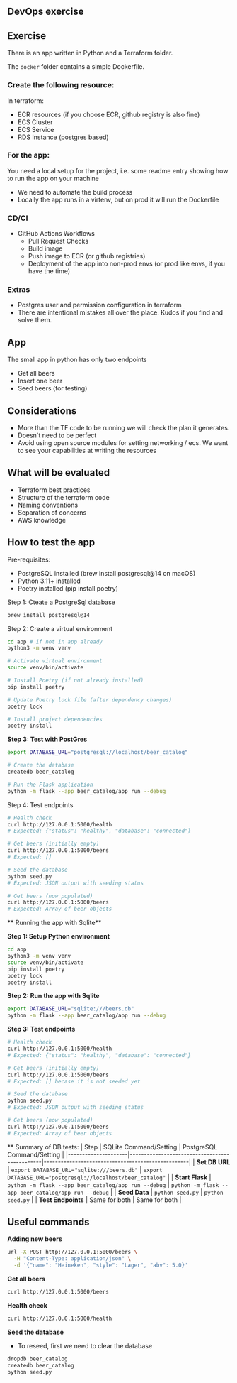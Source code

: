 ## DevOps exercise

## Exercise
There is an app written in Python and a Terraform folder.

The `docker` folder contains a simple Dockerfile.

### Create the following resource:
In terraform:
- ECR resources (if you choose ECR, github registry is also fine)
- ECS Cluster
- ECS Service
- RDS Instance (postgres based)

### For the app:
You need a local setup for the project, i.e. some readme entry showing how to run the app on your machine

- We need to automate the build process
- Locally the app runs in a virtenv, but on prod it will run the Dockerfile

### CD/CI
- GitHub Actions Workflows
    - Pull Request Checks
    - Build image
    - Push image to ECR (or github registries)
    - Deployment of the app into non-prod envs (or prod like envs, if you have the time)

### Extras
- Postgres user and permission configuration in terraform
- There are intentional mistakes all over the place. Kudos if you find and solve them.

## App 
The small app in python has only two endpoints
- Get all beers
- Insert one beer
- Seed beers (for testing)

## Considerations
- More than the TF code to be running we will check the plan it generates. 
- Doesn't need to be perfect
- Avoid using open source modules for setting networking / ecs. We want to see your capabilities at writing the resources

## What will be evaluated
- Terraform best practices
- Structure of the terraform code
- Naming conventions
- Separation of concerns
- AWS knowledge



## How to test the app

Pre-requisites:
- PostgreSQL installed (brew install postgresql@14 on macOS)
- Python 3.11+ installed
- Poetry installed (pip install poetry)

Step 1: Cteate a PostgreSql database
```bash
brew install postgresql@14
```

Step 2: Create a virtual environment
```bash
cd app # if not in app already
python3 -m venv venv

# Activate virtual environment
source venv/bin/activate

# Install Poetry (if not already installed)
pip install poetry

# Update Poetry lock file (after dependency changes)
poetry lock

# Install project dependencies
poetry install
```

**Step 3: Test with PostGres**
```bash
export DATABASE_URL="postgresql://localhost/beer_catalog"

# Create the database
createdb beer_catalog

# Run the Flask application
python -m flask --app beer_catalog/app run --debug
```

Step 4: Test endpoints
```bash
# Health check
curl http://127.0.0.1:5000/health
# Expected: {"status": "healthy", "database": "connected"}

# Get beers (initially empty)
curl http://127.0.0.1:5000/beers
# Expected: []

# Seed the database
python seed.py
# Expected: JSON output with seeding status

# Get beers (now populated)
curl http://127.0.0.1:5000/beers
# Expected: Array of beer objects
```

** Running the app with Sqlite**

**Step 1: Setup Python environment**
```bash
cd app
python3 -m venv venv
source venv/bin/activate
pip install poetry
poetry lock
poetry install
```

**Step 2: Run the app with Sqlite**
```bash
export DATABASE_URL="sqlite:///beers.db"
python -m flask --app beer_catalog/app run --debug
```

**Step 3: Test endpoints**
```bash
# Health check
curl http://127.0.0.1:5000/health
# Expected: {"status": "healthy", "database": "connected"}

# Get beers (initially empty)
curl http://127.0.0.1:5000/beers
# Expected: [] becase it is not seeded yet 

# Seed the database
python seed.py
# Expected: JSON output with seeding status

# Get beers (now populated)
curl http://127.0.0.1:5000/beers
# Expected: Array of beer objects

```



** Summary of DB tests:
| Step                | SQLite Command/Setting                        | PostgreSQL Command/Setting                        |
|---------------------|-----------------------------------------------|---------------------------------------------------|
| **Set DB URL**      | `export DATABASE_URL="sqlite:///beers.db"`    | `export DATABASE_URL="postgresql://localhost/beer_catalog"` |
| **Start Flask**     | `python -m flask --app beer_catalog/app run --debug` | `python -m flask --app beer_catalog/app run --debug` |
| **Seed Data**       | `python seed.py`                              | `python seed.py`                                  |
| **Test Endpoints**  | Same for both                                 | Same for both                                     |

## Useful commands

**Adding new beers**
```bash
url -X POST http://127.0.0.1:5000/beers \
  -H "Content-Type: application/json" \
  -d '{"name": "Heineken", "style": "Lager", "abv": 5.0}'
```

**Get all beers**
```bash
curl http://127.0.0.1:5000/beers
```

**Health check**
```bash
curl http://127.0.0.1:5000/health
```

**Seed the database**
- To reseed, first we need to clear the database
```bash
dropdb beer_catalog
createdb beer_catalog
python seed.py
```








